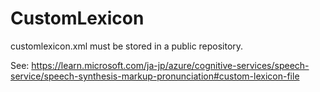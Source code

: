 # CustomLexicon
customlexicon.xml must be stored in a public repository.

See: https://learn.microsoft.com/ja-jp/azure/cognitive-services/speech-service/speech-synthesis-markup-pronunciation#custom-lexicon-file
